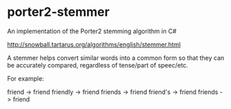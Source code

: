 porter2-stemmer
===============

An implementation of the Porter2 stemming algorithm in C#

http://snowball.tartarus.org/algorithms/english/stemmer.html

A stemmer helps convert similar words into a common form so that they can be accurately compared, regardless of tense/part of speec/etc.

For example:

friend -> friend
friendly -> friend
friends -> friend
friend's -> friend
friends -> friend

